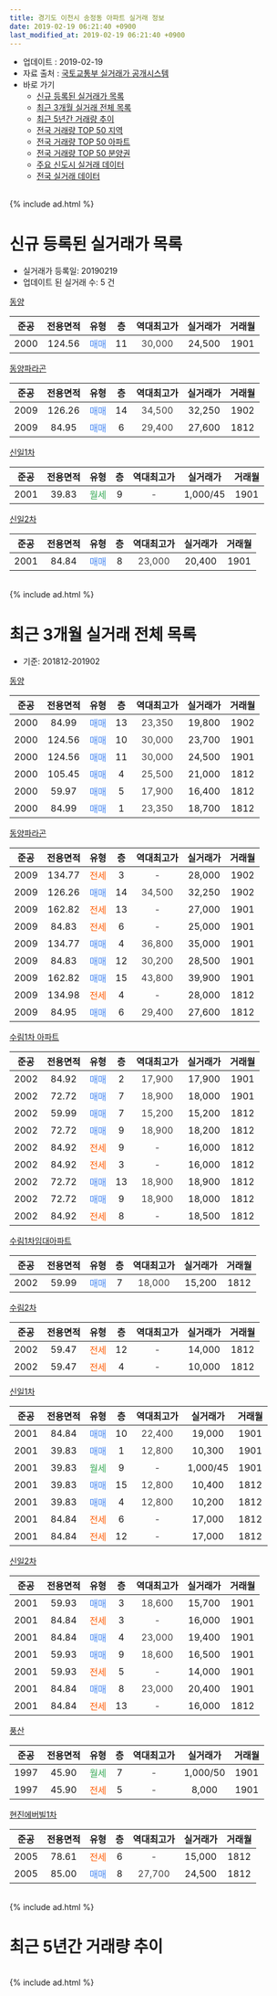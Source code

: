 ```yaml
---
title: 경기도 이천시 송정동 아파트 실거래 정보
date: 2019-02-19 06:21:40 +0900
last_modified_at: 2019-02-19 06:21:40 +0900
---
```


* 업데이트 : 2019-02-19
* 자료 출처 : [국토교통부 실거래가 공개시스템](http://rt.molit.go.kr)
* 바로 가기
    * [신규 등록된 실거래가 목록](#신규-등록된-실거래가-목록)
    * [최근 3개월 실거래 전체 목록](#최근-3개월-실거래-전체-목록)
    * [최근 5년간 거래량 추이](#최근-5년간-거래량-추이)
    * [전국 거래량 TOP 50 지역](https://inasie.github.io/apt-trade-info/최근-3개월-전국에서-가장-거래가-많이-발생한-지역)
    * [전국 거래량 TOP 50 아파트](https://inasie.github.io/apt-trade-info/최근-3개월-전국에서-가장-거래가-많이-발생한-아파트)
    * [전국 거래량 TOP 50 분양권](https://inasie.github.io/apt-trade-info/최근-3개월-전국에서-가장-거래가-많이-발생한-분양권)
    * [주요 신도시 실거래 데이터](https://inasie.github.io/apt-trade-info/주요-신도시)
    * [전국 실거래 데이터](https://inasie.github.io/apt-trade-info/전국)
<br>
{% include ad.html %}
<br>

# 신규 등록된 실거래가 목록
* 실거래가 등록일: 20190219
* 업데이트 된 실거래 수: 5 건


[동양](https://search.naver.com/search.naver?query=%EA%B2%BD%EA%B8%B0%EB%8F%84+%EC%9D%B4%EC%B2%9C%EC%8B%9C+%EC%86%A1%EC%A0%95%EB%8F%99+%EB%8F%99%EC%96%91)

|준공|전용면적|유형|층|역대최고가|실거래가|거래월|
|:---:|:---:|:---:|:---:|:---:|:---:|:---:|
|2000|124.56|<span style="color:#4285f3">매매</span>|11|<span style="color:#444444">30,000</span>|24,500|1901|

[동양파라곤](https://search.naver.com/search.naver?query=%EA%B2%BD%EA%B8%B0%EB%8F%84+%EC%9D%B4%EC%B2%9C%EC%8B%9C+%EC%86%A1%EC%A0%95%EB%8F%99+%EB%8F%99%EC%96%91%ED%8C%8C%EB%9D%BC%EA%B3%A4)

|준공|전용면적|유형|층|역대최고가|실거래가|거래월|
|:---:|:---:|:---:|:---:|:---:|:---:|:---:|
|2009|126.26|<span style="color:#4285f3">매매</span>|14|<span style="color:#444444">34,500</span>|32,250|1902|
|2009|84.95|<span style="color:#4285f3">매매</span>|6|<span style="color:#444444">29,400</span>|27,600|1812|

[신일1차](https://search.naver.com/search.naver?query=%EA%B2%BD%EA%B8%B0%EB%8F%84+%EC%9D%B4%EC%B2%9C%EC%8B%9C+%EC%86%A1%EC%A0%95%EB%8F%99+%EC%8B%A0%EC%9D%BC1%EC%B0%A8)

|준공|전용면적|유형|층|역대최고가|실거래가|거래월|
|:---:|:---:|:---:|:---:|:---:|:---:|:---:|
|2001|39.83|<span style="color:#34a853">월세</span>|9|<span style="color:#444444">-</span>|1,000/45|1901|

[신일2차](https://search.naver.com/search.naver?query=%EA%B2%BD%EA%B8%B0%EB%8F%84+%EC%9D%B4%EC%B2%9C%EC%8B%9C+%EC%86%A1%EC%A0%95%EB%8F%99+%EC%8B%A0%EC%9D%BC2%EC%B0%A8)

|준공|전용면적|유형|층|역대최고가|실거래가|거래월|
|:---:|:---:|:---:|:---:|:---:|:---:|:---:|
|2001|84.84|<span style="color:#4285f3">매매</span>|8|<span style="color:#444444">23,000</span>|20,400|1901|


<br>
{% include ad.html %}
<br>

# 최근 3개월 실거래 전체 목록
* 기준: 201812-201902


[동양](https://search.naver.com/search.naver?query=%EA%B2%BD%EA%B8%B0%EB%8F%84+%EC%9D%B4%EC%B2%9C%EC%8B%9C+%EC%86%A1%EC%A0%95%EB%8F%99+%EB%8F%99%EC%96%91)

|준공|전용면적|유형|층|역대최고가|실거래가|거래월|
|:---:|:---:|:---:|:---:|:---:|:---:|:---:|
|2000|84.99|<span style="color:#4285f3">매매</span>|13|<span style="color:#444444">23,350</span>|19,800|1902|
|2000|124.56|<span style="color:#4285f3">매매</span>|10|<span style="color:#444444">30,000</span>|23,700|1901|
|2000|124.56|<span style="color:#4285f3">매매</span>|11|<span style="color:#444444">30,000</span>|24,500|1901|
|2000|105.45|<span style="color:#4285f3">매매</span>|4|<span style="color:#444444">25,500</span>|21,000|1812|
|2000|59.97|<span style="color:#4285f3">매매</span>|5|<span style="color:#444444">17,900</span>|16,400|1812|
|2000|84.99|<span style="color:#4285f3">매매</span>|1|<span style="color:#444444">23,350</span>|18,700|1812|

[동양파라곤](https://search.naver.com/search.naver?query=%EA%B2%BD%EA%B8%B0%EB%8F%84+%EC%9D%B4%EC%B2%9C%EC%8B%9C+%EC%86%A1%EC%A0%95%EB%8F%99+%EB%8F%99%EC%96%91%ED%8C%8C%EB%9D%BC%EA%B3%A4)

|준공|전용면적|유형|층|역대최고가|실거래가|거래월|
|:---:|:---:|:---:|:---:|:---:|:---:|:---:|
|2009|134.77|<span style="color:#ff5a00">전세</span>|3|<span style="color:#444444">-</span>|28,000|1902|
|2009|126.26|<span style="color:#4285f3">매매</span>|14|<span style="color:#444444">34,500</span>|32,250|1902|
|2009|162.82|<span style="color:#ff5a00">전세</span>|13|<span style="color:#444444">-</span>|27,000|1901|
|2009|84.83|<span style="color:#ff5a00">전세</span>|6|<span style="color:#444444">-</span>|25,000|1901|
|2009|134.77|<span style="color:#4285f3">매매</span>|4|<span style="color:#444444">36,800</span>|35,000|1901|
|2009|84.83|<span style="color:#4285f3">매매</span>|12|<span style="color:#444444">30,200</span>|28,500|1901|
|2009|162.82|<span style="color:#4285f3">매매</span>|15|<span style="color:#444444">43,800</span>|39,900|1901|
|2009|134.98|<span style="color:#ff5a00">전세</span>|4|<span style="color:#444444">-</span>|28,000|1812|
|2009|84.95|<span style="color:#4285f3">매매</span>|6|<span style="color:#444444">29,400</span>|27,600|1812|

[수림1차 아파트](https://search.naver.com/search.naver?query=%EA%B2%BD%EA%B8%B0%EB%8F%84+%EC%9D%B4%EC%B2%9C%EC%8B%9C+%EC%86%A1%EC%A0%95%EB%8F%99+%EC%88%98%EB%A6%BC1%EC%B0%A8+%EC%95%84%ED%8C%8C%ED%8A%B8)

|준공|전용면적|유형|층|역대최고가|실거래가|거래월|
|:---:|:---:|:---:|:---:|:---:|:---:|:---:|
|2002|84.92|<span style="color:#4285f3">매매</span>|2|<span style="color:#444444">17,900</span>|17,900|1901|
|2002|72.72|<span style="color:#4285f3">매매</span>|7|<span style="color:#444444">18,900</span>|18,000|1901|
|2002|59.99|<span style="color:#4285f3">매매</span>|7|<span style="color:#444444">15,200</span>|15,200|1812|
|2002|72.72|<span style="color:#4285f3">매매</span>|9|<span style="color:#444444">18,900</span>|18,200|1812|
|2002|84.92|<span style="color:#ff5a00">전세</span>|9|<span style="color:#444444">-</span>|16,000|1812|
|2002|84.92|<span style="color:#ff5a00">전세</span>|3|<span style="color:#444444">-</span>|16,000|1812|
|2002|72.72|<span style="color:#4285f3">매매</span>|13|<span style="color:#444444">18,900</span>|18,900|1812|
|2002|72.72|<span style="color:#4285f3">매매</span>|9|<span style="color:#444444">18,900</span>|18,000|1812|
|2002|84.92|<span style="color:#ff5a00">전세</span>|8|<span style="color:#444444">-</span>|18,500|1812|

[수림1차임대아파트](https://search.naver.com/search.naver?query=%EA%B2%BD%EA%B8%B0%EB%8F%84+%EC%9D%B4%EC%B2%9C%EC%8B%9C+%EC%86%A1%EC%A0%95%EB%8F%99+%EC%88%98%EB%A6%BC1%EC%B0%A8%EC%9E%84%EB%8C%80%EC%95%84%ED%8C%8C%ED%8A%B8)

|준공|전용면적|유형|층|역대최고가|실거래가|거래월|
|:---:|:---:|:---:|:---:|:---:|:---:|:---:|
|2002|59.99|<span style="color:#4285f3">매매</span>|7|<span style="color:#444444">18,000</span>|15,200|1812|

[수림2차](https://search.naver.com/search.naver?query=%EA%B2%BD%EA%B8%B0%EB%8F%84+%EC%9D%B4%EC%B2%9C%EC%8B%9C+%EC%86%A1%EC%A0%95%EB%8F%99+%EC%88%98%EB%A6%BC2%EC%B0%A8)

|준공|전용면적|유형|층|역대최고가|실거래가|거래월|
|:---:|:---:|:---:|:---:|:---:|:---:|:---:|
|2002|59.47|<span style="color:#ff5a00">전세</span>|12|<span style="color:#444444">-</span>|14,000|1812|
|2002|59.47|<span style="color:#ff5a00">전세</span>|4|<span style="color:#444444">-</span>|10,000|1812|

[신일1차](https://search.naver.com/search.naver?query=%EA%B2%BD%EA%B8%B0%EB%8F%84+%EC%9D%B4%EC%B2%9C%EC%8B%9C+%EC%86%A1%EC%A0%95%EB%8F%99+%EC%8B%A0%EC%9D%BC1%EC%B0%A8)

|준공|전용면적|유형|층|역대최고가|실거래가|거래월|
|:---:|:---:|:---:|:---:|:---:|:---:|:---:|
|2001|84.84|<span style="color:#4285f3">매매</span>|10|<span style="color:#444444">22,400</span>|19,000|1901|
|2001|39.83|<span style="color:#4285f3">매매</span>|1|<span style="color:#444444">12,800</span>|10,300|1901|
|2001|39.83|<span style="color:#34a853">월세</span>|9|<span style="color:#444444">-</span>|1,000/45|1901|
|2001|39.83|<span style="color:#4285f3">매매</span>|15|<span style="color:#444444">12,800</span>|10,400|1812|
|2001|39.83|<span style="color:#4285f3">매매</span>|4|<span style="color:#444444">12,800</span>|10,200|1812|
|2001|84.84|<span style="color:#ff5a00">전세</span>|6|<span style="color:#444444">-</span>|17,000|1812|
|2001|84.84|<span style="color:#ff5a00">전세</span>|12|<span style="color:#444444">-</span>|17,000|1812|

[신일2차](https://search.naver.com/search.naver?query=%EA%B2%BD%EA%B8%B0%EB%8F%84+%EC%9D%B4%EC%B2%9C%EC%8B%9C+%EC%86%A1%EC%A0%95%EB%8F%99+%EC%8B%A0%EC%9D%BC2%EC%B0%A8)

|준공|전용면적|유형|층|역대최고가|실거래가|거래월|
|:---:|:---:|:---:|:---:|:---:|:---:|:---:|
|2001|59.93|<span style="color:#4285f3">매매</span>|3|<span style="color:#444444">18,600</span>|15,700|1901|
|2001|84.84|<span style="color:#ff5a00">전세</span>|3|<span style="color:#444444">-</span>|16,000|1901|
|2001|84.84|<span style="color:#4285f3">매매</span>|4|<span style="color:#444444">23,000</span>|19,400|1901|
|2001|59.93|<span style="color:#4285f3">매매</span>|9|<span style="color:#444444">18,600</span>|16,500|1901|
|2001|59.93|<span style="color:#ff5a00">전세</span>|5|<span style="color:#444444">-</span>|14,000|1901|
|2001|84.84|<span style="color:#4285f3">매매</span>|8|<span style="color:#444444">23,000</span>|20,400|1901|
|2001|84.84|<span style="color:#ff5a00">전세</span>|13|<span style="color:#444444">-</span>|16,000|1812|


<script async src="//pagead2.googlesyndication.com/pagead/js/adsbygoogle.js"></script>
<!-- 기본 -->
<ins class="adsbygoogle"
     style="display:block"
     data-ad-client="ca-pub-2446590836940007"
     data-ad-slot="1659523306"
     data-ad-format="auto"
     data-full-width-responsive="true"></ins>
<script>
(adsbygoogle = window.adsbygoogle || []).push({});
</script>


[풍산](https://search.naver.com/search.naver?query=%EA%B2%BD%EA%B8%B0%EB%8F%84+%EC%9D%B4%EC%B2%9C%EC%8B%9C+%EC%86%A1%EC%A0%95%EB%8F%99+%ED%92%8D%EC%82%B0)

|준공|전용면적|유형|층|역대최고가|실거래가|거래월|
|:---:|:---:|:---:|:---:|:---:|:---:|:---:|
|1997|45.90|<span style="color:#34a853">월세</span>|7|<span style="color:#444444">-</span>|1,000/50|1901|
|1997|45.90|<span style="color:#ff5a00">전세</span>|5|<span style="color:#444444">-</span>|8,000|1901|

[현진에버빌1차](https://search.naver.com/search.naver?query=%EA%B2%BD%EA%B8%B0%EB%8F%84+%EC%9D%B4%EC%B2%9C%EC%8B%9C+%EC%86%A1%EC%A0%95%EB%8F%99+%ED%98%84%EC%A7%84%EC%97%90%EB%B2%84%EB%B9%8C1%EC%B0%A8)

|준공|전용면적|유형|층|역대최고가|실거래가|거래월|
|:---:|:---:|:---:|:---:|:---:|:---:|:---:|
|2005|78.61|<span style="color:#ff5a00">전세</span>|6|<span style="color:#444444">-</span>|15,000|1812|
|2005|85.00|<span style="color:#4285f3">매매</span>|8|<span style="color:#444444">27,700</span>|24,500|1812|


<br>
{% include ad.html %}
<br>

# 최근 5년간 거래량 추이


<div style="width:100%;">
    <canvas id="deal_progress" height="200"></canvas>
</div>

<script>
new Chart(document.getElementById("deal_progress"), {
    type: 'line',
    data: {
        labels: ['201402','201403','201404','201405','201406','201407','201408','201409','201410','201411','201412','201501','201502','201503','201504','201505','201506','201507','201508','201509','201510','201511','201512','201601','201602','201603','201604','201605','201606','201607','201608','201609','201610','201611','201612','201701','201702','201703','201704','201705','201706','201707','201708','201709','201710','201711','201712','201801','201802','201803','201804','201805','201806','201807','201808','201809','201810','201811','201812','201901','201902'],
        datasets: [{
            label: '매매',
            pointRadius: 1,
            data: [30, 48, 35, 31, 18, 20, 29, 27, 43, 30, 28, 27, 24, 35, 27, 23, 22, 25, 14, 16, 14, 24, 12, 17, 20, 18, 20, 18, 19, 22, 16, 24, 22, 21, 12, 9, 13, 22, 18, 17, 23, 24, 21, 19, 19, 28, 13, 13, 15, 26, 8, 12, 18, 18, 17, 7, 8, 7, 12, 13, 2],
            borderColor: "rgba(255, 201, 14, 1)",
            backgroundColor: "rgba(255, 201, 14, 0.5)",
            fill: false,
            lineTension: 0
        },{
            label: '전월세',
            pointRadius: 1,
            data: [15, 15, 24, 22, 11, 9, 15, 13, 11, 14, 13, 11, 14, 9, 9, 9, 4, 11, 9, 4, 10, 9, 8, 11, 18, 9, 9, 11, 13, 18, 18, 12, 14, 16, 9, 6, 13, 14, 7, 10, 12, 11, 12, 13, 9, 9, 9, 16, 9, 11, 8, 7, 13, 5, 6, 3, 5, 4, 10, 7, 1],
            borderColor: "rgba(0, 141, 185, 1)",
            backgroundColor: "rgba(0, 141, 185, 0.5)",
            fill: false,
            lineTension: 0
        }
        ]
    },
    options: {
        responsive: true,
        title: {
            display: false
        },
        tooltips: {
            mode: 'index',
            intersect: false
        },
        hover: {
            mode: 'nearest',
            intersect: true
        },
        scales: {
            xAxes: [{
                display: true,
                scaleLabel: {
                    display: true,
                    labelString: '년/월'
                }
            }],
            yAxes: [{
                display: true,
                ticks: {
                    suggestedMin: 0,
                },
                scaleLabel: {
                    display: true,
                    labelString: '실거래 수'
                }
            }]
        }
    }
});

</script>


<br>
{% include ad.html %}
<br>

